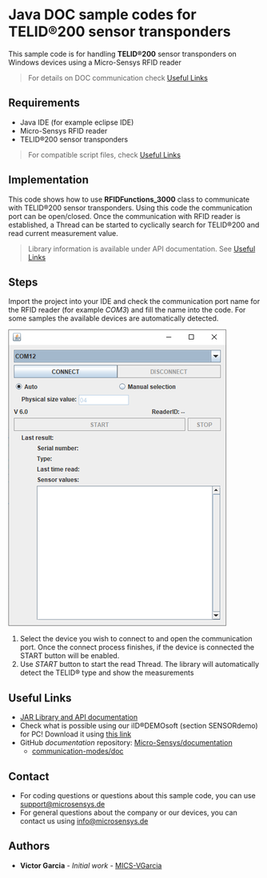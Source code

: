 # Java DOC sample codes for TELID®200 sensor transponders
This sample code is for handling **TELID®200** sensor transponders on Windows devices using a Micro-Sensys RFID reader

> For details on DOC communication check [Useful Links](#Useful-Links) 

## Requirements
* Java IDE (for example eclipse IDE)
* Micro-Sensys RFID reader
* TELID®200 sensor transponders

> For compatible script files, check [Useful Links](#Useful-Links)

## Implementation
This code shows how to use **RFIDFunctions_3000** class to communicate with TELID®200 sensor transponders. 
Using this code the communication port can be open/closed. Once the communication with RFID reader is established, a Thread can be started to cyclically search for TELID®200 and read current measurement value.

> Library information is available under API documentation. See [Useful Links](#Useful-Links)

## Steps
Import the project into your IDE and check the communication port name for the RFID reader (for example *COM3*) and fill the name into the code.
For some samples the available devices are automatically detected. 

![Screenshot](screenshot/SampleCode_GetSensor_Java.png)

 1. Select the device you wish to connect to and open the communication port. Once the connect process finishes, if the device is connected the START button will be enabled.
 2. Use *START* button to start the read Thread. The library will automatically detect the TELID® type and show the measurements

## Useful Links

* [JAR Library and API documentation](https://www.microsensys.de/downloads/DevSamples/Libraries/Windows/microsensysRFID%20-%20jar%20library/)
* Check what is possible using our iID®DEMOsoft (section SENSORdemo) for PC! Download it using [this link](https://www.microsensys.de/downloads/CDContent/Install/iID%c2%ae%20DEMOsoft.zip)
* GitHub *documentation* repository: [Micro-Sensys/documentation](https://github.com/Micro-Sensys/documentation)
	* [communication-modes/doc](https://github.com/Micro-Sensys/documentation/tree/master/communication-modes/doc)

## Contact

* For coding questions or questions about this sample code, you can use [support@microsensys.de](mailto:support@microsensys.de)
* For general questions about the company or our devices, you can contact us using [info@microsensys.de](mailto:info@microsensys.de)

## Authors

* **Victor Garcia** - *Initial work* - [MICS-VGarcia](https://github.com/MICS-VGarcia/)
